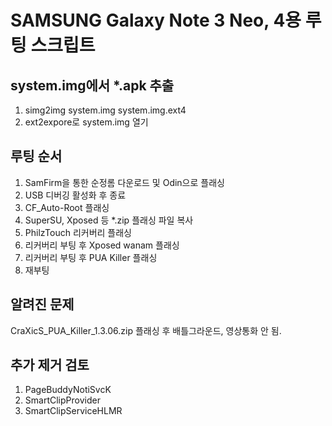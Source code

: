 # SAMSUNG Galaxy Note 3 Neo, 4용 루팅 스크립트

## system.img에서 *.apk 추출
1. simg2img system.img system.img.ext4
1. ext2expore로 system.img 열기

## 루팅 순서
1. SamFirm을 통한 순정롬 다운로드 및 Odin으로 플래싱
1. USB 디버깅 활성화 후 종료
1. CF_Auto-Root 플래싱
1. SuperSU, Xposed 등 *.zip 플래싱 파일 복사
1. PhilzTouch 리커버리 플래싱
1. 리커버리 부팅 후 Xposed wanam 플래싱
1. 리커버리 부팅 후 PUA Killer 플래싱
1. 재부팅

## 알려진 문제
CraXicS_PUA_Killer_1.3.06.zip 플래싱 후 배틀그라운드, 영상통화 안 됨.

## 추가 제거 검토
1. PageBuddyNotiSvcK
1. SmartClipProvider
1. SmartClipServiceHLMR
